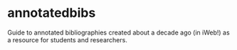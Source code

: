 # annotatedbibs

Guide to annotated bibliographies created about a decade ago (in iWeb!) as a resource for students and researchers. 
